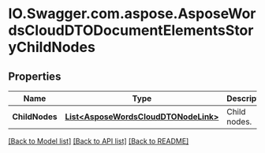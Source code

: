 # IO.Swagger.com.aspose.AsposeWordsCloudDTODocumentElementsStoryChildNodes
## Properties

Name | Type | Description | Notes
------------ | ------------- | ------------- | -------------
**ChildNodes** | [**List&lt;AsposeWordsCloudDTONodeLink&gt;**](AsposeWordsCloudDTONodeLink.md) | Child nodes. | [optional] 

[[Back to Model list]](../README.md#documentation-for-models) [[Back to API list]](../README.md#documentation-for-api-endpoints) [[Back to README]](../README.md)

